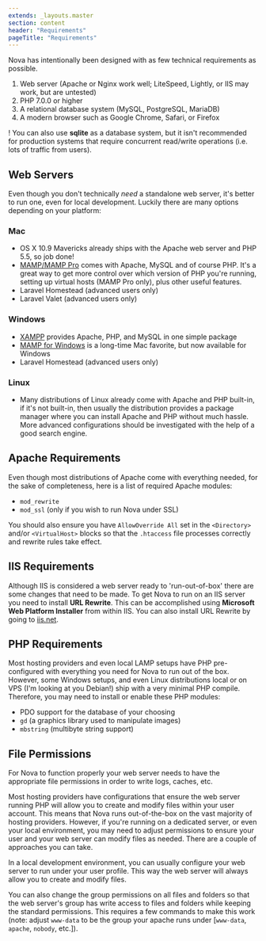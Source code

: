 ```yaml
---
extends: _layouts.master
section: content
header: "Requirements"
pageTitle: "Requirements"
---
```


Nova has intentionally been designed with as few technical requirements as possible.

1. Web server (Apache or Nginx work well; LiteSpeed, Lightly, or IIS may work, but are untested)
2. PHP 7.0.0 or higher
3. A relational database system (MySQL, PostgreSQL, MariaDB)
4. A modern browser such as Google Chrome, Safari, or Firefox

! You can also use __sqlite__ as a database system, but it isn't recommended for production systems that require concurrent read/write operations (i.e. lots of traffic from users).

## Web Servers

Even though you don't technically _need_ a standalone web server, it's better to run one, even for local development. Luckily there are many options depending on your platform:

### Mac

- OS X 10.9 Mavericks already ships with the Apache web server and PHP 5.5, so job done!
- [MAMP/MAMP Pro](http://mamp.info/) comes with Apache, MySQL and of course PHP. It's a great way to get more control over which version of PHP you're running, setting up virtual hosts (MAMP Pro only), plus other useful features.
- Laravel Homestead (advanced users only)
- Laravel Valet (advanced users only)

### Windows

- [XAMPP](https://www.apachefriends.org/index.html) provides Apache, PHP, and MySQL in one simple package
- [MAMP for Windows](http://mamp.info/) is a long-time Mac favorite, but now available for Windows
- Laravel Homestead (advanced users only)

### Linux

- Many distributions of Linux already come with Apache and PHP built-in, if it's not built-in, then usually the distribution provides a package manager where you can install Apache and PHP without much hassle. More advanced configurations should be investigated with the help of a good search engine.

## Apache Requirements

Even though most distributions of Apache come with everything needed, for the sake of completeness, here is a list of required Apache modules:

- `mod_rewrite`
- `mod_ssl` (only if you wish to run Nova under SSL)

You should also ensure you have `AllowOverride All` set in the `<Directory>` and/or `<VirtualHost>` blocks so that the `.htaccess` file processes correctly and rewrite rules take effect.

## IIS Requirements

Although IIS is considered a web server ready to 'run-out-of-box' there are some changes that need to be made. To get Nova to run on an IIS server you need to install __URL Rewrite__. This can be accomplished using __Microsoft Web Platform Installer__ from within IIS. You can also install URL Rewrite by going to [iis.net](http://www.iis.net/downloads/microsoft/url-rewrite).

## PHP Requirements

Most hosting providers and even local LAMP setups have PHP pre-configured with everything you need for Nova to run out of the box. However, some Windows setups, and even Linux distributions local or on VPS (I'm looking at you Debian!) ship with a very minimal PHP compile. Therefore, you may need to install or enable these PHP modules:

- PDO support for the database of your choosing
- `gd` (a graphics library used to manipulate images)
- `mbstring` (multibyte string support)

## File Permissions

For Nova to function properly your web server needs to have the appropriate file permissions in order to write logs, caches, etc.

Most hosting providers have configurations that ensure the web server running PHP will allow you to create and modify files within your user account. This means that Nova runs out-of-the-box on the vast majority of hosting providers. However, if you're running on a dedicated server, or even your local environment, you may need to adjust permissions to ensure your user and your web server can modify files as needed. There are a couple of approaches you can take.

In a local development environment, you can usually configure your web server to run under your user profile. This way the web server will always allow you to create and modify files.

You can also change the group permissions on all files and folders so that the web server's group has write access to files and folders while keeping the standard permissions. This requires a few commands to make this work (note: adjust `www-data` to be the group your apache runs under [`www-data`, `apache`, `nobody`, etc.]).
